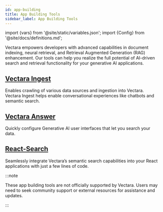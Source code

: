 ```yaml
---
id: app-building
title: App Building Tools
sidebar_label: App Building Tools
---
```


import {vars} from '@site/static/variables.json';
import {Config} from '@site/docs/definitions.md';

Vectara empowers developers with advanced capabilities in document indexing, 
neural retrieval, and Retrieval Augmented Generation (RAG) enhancement. Our 
tools can help you realize the full potential of AI-driven search and 
retrieval functionality for your generative AI applications.

## [Vectara Ingest](/docs/build-apps/vectara-ingest)
  
  Enables crawling of various data sources and ingestion into Vectara. Vectara 
  Ingest helps enable conversational experiences like chatbots and semantic search.
## [Vectara Answer](/docs/build-apps/vectara-answer)
  
  Quickly configure Generative AI user interfaces that let you search your 
  data.
## [React-Search](/docs/build-apps/react-search)
  
  Seamlessly integrate Vectara’s semantic search capabilities into your React 
  applications with just a few lines of code.


:::note

These app building tools are not officially supported by Vectara. Users may 
need to seek community support or external resources for assistance and updates.

:::

